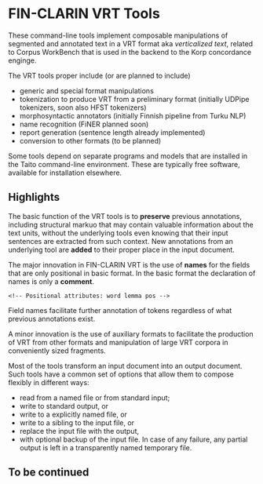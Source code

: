 # FIN-CLARIN VRT Tools

These command-line tools implement composable manipulations of
segmented and annotated text in a VRT format aka *verticalized text*,
related to Corpus WorkBench that is used in the backend to the Korp
concordance enginge.

The VRT tools proper include (or are planned to include)
- generic and special format manipulations
- tokenization to produce VRT from a preliminary format (initially
  UDPipe tokenizers, soon also HFST tokenizers)
- morphosyntactic annotators (initially Finnish pipeline from Turku NLP)
- name recognition (FiNER planned soon)
- report generation (sentence length already implemented)
- conversion to other formats (to be planned)

Some tools depend on separate programs and models that are installed
in the Taito command-line environment. These are typically free
software, available for installation elsewhere.

## Highlights

The basic function of the VRT tools is to **preserve** previous
annotations, including structural markuo that may contain valuable
information about the text units, without the underlying tools even
knowing that their input sentences are extracted from such context.
New annotations from an underlying tool are **added** to their proper
place in the input document.

The major innovation in FIN-CLARIN VRT is the use of **names** for the
fields that are only positional in basic format. In the basic format
the declaration of names is only a **comment**.

    <!-- Positional attributes: word lemma pos -->

Field names facilitate further annotation of tokens regardless of what
previous annotations exist.

A minor innovation is the use of auxiliary formats to facilitate the
production of VRT from other formats and manipulation of large VRT
corpora in conveniently sized fragments.

Most of the tools transform an input document into an output document.
Such tools have a common set of options that allow them to compose
flexibly in different ways:
- read from a named file or from standard input;
- write to standard output, or
- write to a explicitly named file, or
- write to a sibling to the input file, or
- replace the input file with the output,
- with optional backup of the input file.
In case of any failure, any partial output is left in a transparently
named temporary file.

## To be continued
